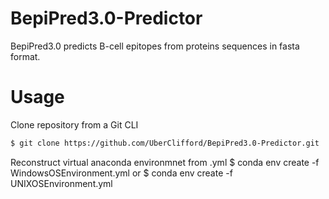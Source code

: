 # BepiPred3.0-Predictor
BepiPred3.0 predicts B-cell epitopes from proteins sequences in fasta format.

# Usage
Clone repository from a Git CLI
```bash
$ git clone https://github.com/UberClifford/BepiPred3.0-Predictor.git
```
Reconstruct virtual anaconda environmnet from .yml 
$ conda env create -f WindowsOSEnvironment.yml
or
$ conda env create -f  UNIXOSEnvironment.yml
